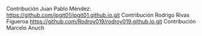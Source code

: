 Contribución Juan Pablo Méndez: https://github.com/jpgit01/jpgit01.github.io.git
Contribución Rodrigo Rivas Figueroa https://github.com/Rodroy019/rodroy019.github.io.git
Contribución Marcelo Anuch 